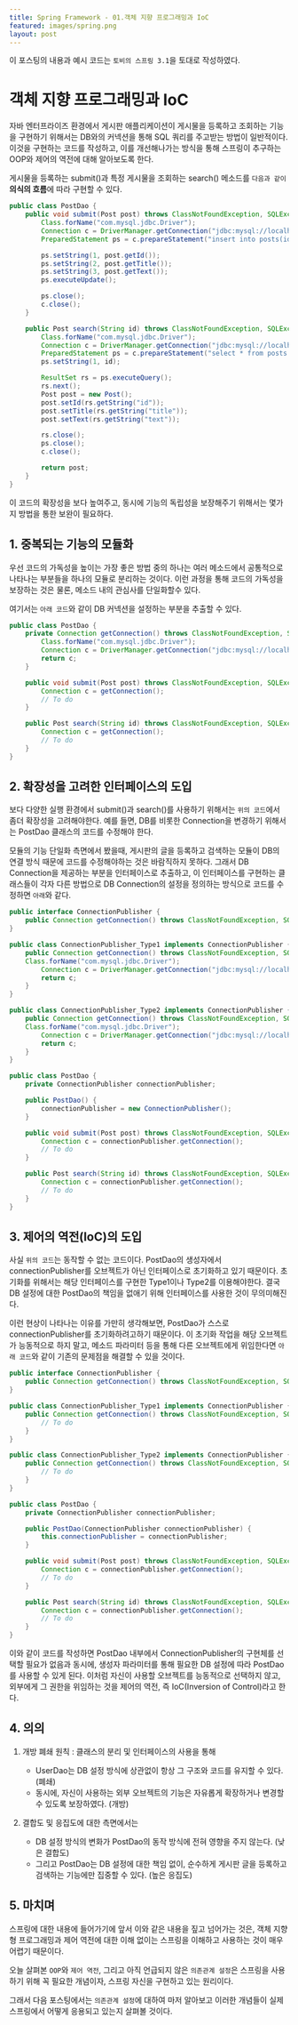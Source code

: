 ```yaml
---
title: Spring Framework - 01.객체 지향 프로그래밍과 IoC
featured: images/spring.png
layout: post
---
```



이 포스팅의 내용과 예시 코드는 `토비의 스프링 3.1`을 토대로 작성하였다.

# 객체 지향 프로그래밍과 IoC

자바 엔터프라이즈 환경에서 게시판 애플리케이션이 게시물을 등록하고 조회하는 기능을 구현하기 위해서는 DB와의 커넥션을 통해 SQL 쿼리를 주고받는 방법이 일반적이다. 이것을 구현하는 코드를 작성하고, 이를 개선해나가는 방식을 통해 스프링이 추구하는 OOP와 제어의 역전에 대해 알아보도록 한다.

게시물을 등록하는 submit()과 특정 게시물을 조회하는 search() 메소드를 `다음과 같이` **의식의 흐름**에 따라 구현할 수 있다.

``` java
public class PostDao {
    public void submit(Post post) throws ClassNotFoundException, SQLException {
        Class.forName("com.mysql.jdbc.Driver");
        Connection c = DriverManager.getConnection("jdbc:mysql://localhost/webboard","dbid","dbpass");
        PreparedStatement ps = c.prepareStatement("insert into posts(id, title, text) values (?,?,?)");

        ps.setString(1, post.getId());
        ps.setString(2, post.getTitle());
        ps.setString(3, post.getText());
        ps.executeUpdate();

        ps.close();
        c.close();
    }

    public Post search(String id) throws ClassNotFoundException, SQLException {
        Class.forName("com.mysql.jdbc.Driver");
        Connection c = DriverManager.getConnection("jdbc:mysql://localhost/webboard","dbid","dbpass");
        PreparedStatement ps = c.prepareStatement("select * from posts where id=?");
        ps.setString(1, id);

        ResultSet rs = ps.executeQuery();
        rs.next();
        Post post = new Post();
        post.setId(rs.getString("id"));
        post.setTitle(rs.getString("title"));
        post.setText(rs.getString("text"));

        rs.close();
        ps.close();
        c.close();

        return post;
    }
}
```

이 코드의 확장성을 보다 높여주고, 동시에 기능의 독립성을 보장해주기 위해서는 몇가지 방법을 통한 보완이 필요하다.

## 1\. 중복되는 기능의 모듈화

우선 코드의 가독성을 높이는 가장 좋은 방법 중의 하나는 여러 메소드에서 공통적으로 나타나는 부분들을 하나의 모듈로 분리하는 것이다. 이런 과정을 통해 코드의 가독성을 보장하는 것은 물론, 메소드 내의 관심사를 단일화할수 있다.

여기서는 `아래 코드`와 같이 DB 커넥션을 설정하는 부분을 추출할 수 있다.

``` java
public class PostDao {
    private Connection getConnection() throws ClassNotFoundException, SQLException {
        Class.forName("com.mysql.jdbc.Driver");
        Connection c = DriverManager.getConnection("jdbc:mysql://localhost/webboard","dbid","dbpass");
        return c;
    }

    public void submit(Post post) throws ClassNotFoundException, SQLException {
        Connection c = getConnection();
        // To do
    }

    public Post search(String id) throws ClassNotFoundException, SQLException {
        Connection c = getConnection();
        // To do
    }
}
```

## 2\. 확장성을 고려한 인터페이스의 도입

보다 다양한 실행 환경에서 submit()과 search()를 사용하기 위해서는 `위의 코드`에서 좀더 확장성을 고려해야한다. 예를 들면, DB를 비롯한 Connection을 변경하기 위해서는 PostDao 클래스의 코드를 수정해야 한다.

모듈의 기능 단일화 측면에서 봤을때, 게시판의 글을 등록하고 검색하는 모듈이 DB의 연결 방식 때문에 코드를 수정해야하는 것은 바람직하지 못하다. 그래서 DB Connection을 제공하는 부분을 인터페이스로 추출하고, 이 인터페이스를 구현하는 클래스들이 각자 다른 방법으로 DB Connection의 설정을 정의하는 방식으로 코드를 수정하면 `아래`와 같다.

``` java
public interface ConnectionPublisher {
    public Connection getConnection() throws ClassNotFoundException, SQLException;
}

public class ConnectionPublisher_Type1 implements ConnectionPublisher {
    public Connection getConnection() throws ClassNotFoundException, SQLException {
    Class.forName("com.mysql.jdbc.Driver");
        Connection c = DriverManager.getConnection("jdbc:mysql://localhost/webboard","dbid","dbpass");
        return c;
    }
}

public class ConnectionPublisher_Type2 implements ConnectionPublisher {
    public Connection getConnection() throws ClassNotFoundException, SQLException {
    Class.forName("com.mysql.jdbc.Driver");
        Connection c = DriverManager.getConnection("jdbc:mysql://localhost/test_webboard","testid","testpass");
        return c;
    }
}

public class PostDao {
    private ConnectionPublisher connectionPublisher;

    public PostDao() {
        connectionPublisher = new ConnectionPublisher();
    }

    public void submit(Post post) throws ClassNotFoundException, SQLException {
        Connection c = connectionPublisher.getConnection();
        // To do
    }

    public Post search(String id) throws ClassNotFoundException, SQLException {
        Connection c = connectionPublisher.getConnection();
        // To do
    }
}
```

## 3\. 제어의 역전\(IoC\)의 도입

사실 `위의 코드`는 동작할 수 없는 코드이다. PostDao의 생성자에서 connectionPublisher를 오브젝트가 아닌 인터페이스로 초기화하고 있기 때문이다. 초기화를 위해서는 해당 인터페이스를 구현한 Type1이나 Type2를 이용해야한다. 결국 DB 설정에 대한 PostDao의 책임을 없애기 위해 인터페이스를 사용한 것이 무의미해진다.

이런 현상이 나타나는 이유를 가만히 생각해보면, PostDao가 스스로 connectionPublisher를 초기화하려고하기 때문이다. 이 초기화 작업을 해당 오브젝트가 능동적으로 하지 말고, 메소드 파라미터 등을 통해 다른 오브젝트에게 위임한다면 `아래 코드`와 같이 기존의 문제점을 해결할 수 있을 것이다.

``` java
public interface ConnectionPublisher {
    public Connection getConnection() throws ClassNotFoundException, SQLException;
}

public class ConnectionPublisher_Type1 implements ConnectionPublisher {
    public Connection getConnection() throws ClassNotFoundException, SQLException {
        // To do
    }
}

public class ConnectionPublisher_Type2 implements ConnectionPublisher {
    public Connection getConnection() throws ClassNotFoundException, SQLException {
        // To do
    }
}

public class PostDao {
    private ConnectionPublisher connectionPublisher;

    public PostDao(ConnectionPublisher connectionPublisher) {
        this.connectionPublisher = connectionPublisher;
    }

    public void submit(Post post) throws ClassNotFoundException, SQLException {
        Connection c = connectionPublisher.getConnection();
        // To do
    }

    public Post search(String id) throws ClassNotFoundException, SQLException {
        Connection c = connectionPublisher.getConnection();
        // To do
    }
}
```

이와 같이 코드를 작성하면 PostDao 내부에서 ConnectionPublisher의 구현체를 선택할 필요가 없음과 동시에, 생성자 파라미터를 통해 필요한 DB 설정에 따라 PostDao를 사용할 수 있게 된다. 이처럼 자신이 사용할 오브젝트를 능동적으로 선택하지 않고, 외부에게 그 권한을 위임하는 것을 제어의 역전, 즉 IoC(Inversion of Control)라고 한다.

## 4. 의의

1. 개방 폐쇄 원칙 : 클래스의 분리 및 인터페이스의 사용을 통해
    * UserDao는 DB 설정 방식에 상관없이 항상 그 구조와 코드를 유지할 수 있다. (폐쇄)
    * 동시에, 자신이 사용하는 외부 오브젝트의 기능은 자유롭게 확장하거나 변경할 수 있도록 보장하였다. (개방) 


2. 결합도 및 응집도에 대한 측면에서는
    * DB 설정 방식의 변화가 PostDao의 동작 방식에 전혀 영향을 주지 않는다. (낮은 결합도)
    * 그리고 PostDao는 DB 설정에 대한 책임 없이, 순수하게 게시판 글을 등록하고 검색하는 기능에만 집중할 수 있다. (높은 응집도)

## 5. 마치며

스프링에 대한 내용에 들어가기에 앞서 이와 같은 내용을 짚고 넘어가는 것은, 객체 지향형 프로그래밍과 제어 역전에 대한 이해 없이는 스프링을 이해하고 사용하는 것이 매우 어렵기 때문이다.

오늘 살펴본 `OOP`와 `제어 역전`, 그리고 아직 언급되지 않은 `의존관계 설정`은 스프링을 사용하기 위해 꼭 필요한 개념이자, 스프링 자신을 구현하고 있는 원리이다.

그래서 다음 포스팅에서는 `의존관계 설정`에 대하여 마저 알아보고 이러한 개념들이 실제 스프링에서 어떻게 응용되고 있는지 살펴볼 것이다.
